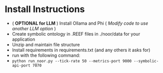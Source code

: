 # Install Instructions

 - ( **OPTIONAL for LLM** ) Install Ollama and Phi ( *Modify code to use another LLM option* )
 - Create symbolic ontology in .REEF files in ./noor/data for your application
 - Unzip and maintain file structure
 - Install requirements in requirements.txt (and any others it asks for)
 - run with the following command:
  - `python run_noor.py --tick-rate 50 --metrics-port 9000 --symbolic-api-port 7070`
